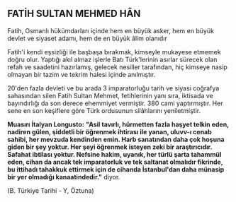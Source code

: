 ## FATİH SULTAN MEHMED HÂN

Fatih, Osmanlı hükümdarları içinde hem en büyük asker, hem en büyük devlet ve siyaset adamı, hem de en büyük âlim olanıdır

Fatih'i kendi eşsizliği ile başbaşa bırakmak, kimseyle mukayese etmemek doğru olur. Yaptığı akıl almaz işlerle Batı Türk'lerinin asırlar sü­recek olan refah ve saadetini hazırlamış, gele­cek nesiller tarafından, hiç kimseye nasip ol­mayan bir tazim ve tekrim halesi içinde anılmış­tır.

20'den fazla devleti ve bu arada 3 impara­torluğu tarih ve siyasi coğrafya sahasından si­len Fatih Sultan Mehmet, fetihlerinin yanı sı­ra, iktisada ve bayındırlığı da son derece ehem­miyet vermiştir. 380 cami yaptırmıştır. Her se­ne en son keşiflere göre Türk ordusunun si­lâhlarını yeniletmiştir.

**Muasırı İtalyan Longusto:** **"Asil tavırlı, hür­metten fazla haşyet telkin eden, nadiren gülen, şiddetli bir öğrenmek ihtirası ile yanan, uluvv-ı cenab sahibi, her mevzuda kendinden emin. Harb sanatından daha çok hoşuna giden bir şey yoktur. Her şeyi öğrenmek isteyen zeki bir araş­tırıcıdır. Safahat ibtilası yoktur. Nefsine hakim, uyanık, her türlü şarta tahammül eden, cihan da ancak tek imparatorluk ve tek saltanat ol­malıdır fikrinde, bu ittihadı tahakkuk ettirmek için de cihanda İstanbul'dan daha münasip bir yer olmadığı kanaatindedir."** diyor.

(B. Türkiye Tarihi - Y, Öztuna)
